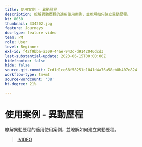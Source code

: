 ```yaml
---
title: 使用案例 - 異動歷程
description: 瞭解異動歷程的適用使用案例，並瞭解如何建立異動歷程。
kt: 8030
thumbnail: 334202.jpg
feature: Journeys
doc-type: feature video
team: PM
role: User
level: Beginner
exl-id: f42f9bba-a309-44ae-943c-d9142046dcd3
last-substantial-update: 2023-06-15T00:00:00Z
hidefromtoc: false
hide: false
source-git-commit: 7cd1d1ce68f58251c1041d4a76a58eb8b407e824
workflow-type: tm+mt
source-wordcount: '38'
ht-degree: 21%

---
```


# 使用案例 - 異動歷程

瞭解異動歷程的適用使用案例，並瞭解如何建立異動歷程。

>[!VIDEO](https://video.tv.adobe.com/v/334202?quality=12&learn=on)
